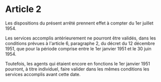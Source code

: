 # Article 2

Les dispositions du présent arrêté prennent effet à compter du 1er juillet 1954.

Les services accomplis antérieurement ne pourront être validés, dans les conditions prévues à l'article 6, paragraphe 2, du décret du 12 décembre 1951, que pour la période comprise entre le 1er janvier 1951 et le 30 juin 1954.

Toutefois, les agents qui étaient encore en fonctions le 1er janvier 1951 pourront, à titre individuel, faire valider dans les mêmes conditions les services accomplis avant cette date.
